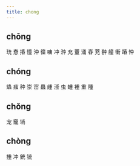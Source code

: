 ```yaml
---
title: chong
---
```


## chōng
珫
憃
摏
憧
沖
徸
嘃
冲
浺
充
罿
涌
舂
茺
翀
艟
衝
蹖
忡
## chóng
爞
痋
种
崇
崈
蟲
緟
漴
虫
蝩
褈
重
隀
## chǒng
宠
寵
埫
## chòng
揰
冲
銃
铳
